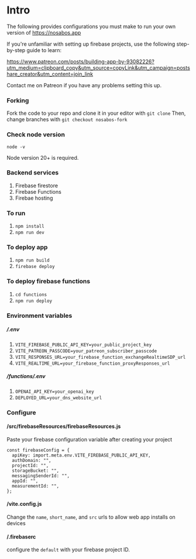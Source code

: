 # Intro

The following provides configurations you must make to run your own version of https://nosabos.app

If you're unfamiliar with setting up firebase projects, use the following step-by-step guide to learn:

https://www.patreon.com/posts/building-app-by-93082226?utm_medium=clipboard_copy&utm_source=copyLink&utm_campaign=postshare_creator&utm_content=join_link

Contact me on Patreon if you have any problems setting this up.

### Forking
Fork the code to your repo and clone it in your editor with `git clone`
Then, change branches with `git checkout nosabos-fork`

### Check node version

`node -v`

Node version 20+ is required.

### Backend services

1. Firebase firestore
2. Firebase Functions
3. Firebae hosting

### To run

1. `npm install`
2. `npm run dev`

### To deploy app

1. `npm run build`
2. `firebase deploy`

### To deploy firebase functions

1. `cd functions`
2. `npm run deploy`

### Environment variables

##### /.env

1. `VITE_FIREBASE_PUBLIC_API_KEY=your_public_project_key`
2. `VITE_PATREON_PASSCODE=your_patreon_subscriber_passcode`
3. `VITE_RESPONSES_URL=your_firebase_function_exchangeRealtimeSDP_url`
4. `VITE_REALTIME_URL=your_firebase_function_proxyResponses_url`

##### /functions/.env

1. `OPENAI_API_KEY=your_openai_key`
2. `DEPLOYED_URL=your_dns_website_url`

### Configure

#### /src/firebaseResources/firebaseResources.js

Paste your firebase configuration variable after creating your project

```
const firebaseConfig = {
  apiKey: import.meta.env.VITE_FIREBASE_PUBLIC_API_KEY,
  authDomain: "",
  projectId: "",
  storageBucket: "",
  messagingSenderId: "",
  appId: "",
  measurementId: "",
};
```

#### /vite.config.js

Change the `name`, `short_name`, and `src` urls to allow web app installs on devices

#### /.firebaserc

configure the `default` with your firebase project ID.
